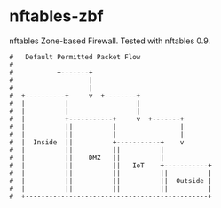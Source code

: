 # nftables-zbf
nftables Zone-based Firewall. Tested with nftables 0.9. 



	#	Default Permitted Packet Flow
	#
	#           +-------+
	#                   |
	#                   |
	#  +----------+     v  +--------+
	#  |          |                 |
	#  |          |                 |
	#  |          +-----------+     v  +-------+
	#  |          ||          |                |
	#  |          ||          |                |
	#  |  Inside  ||          +-----------+    v
	#  |          ||          ||          |
	#  |          ||    DMZ   ||          |
	#  |          ||          ||   IoT    +-----------+
	#  |          ||          ||          ||          |
	#  |          ||          ||          ||  Outside |
	#  |          ||          ||          ||          |
	#  +----------------------------------------------+
